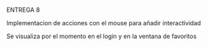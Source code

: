 ENTREGA 8

Implementacion de acciones con el mouse para añadir interactividad

Se visualiza por el momento en el login y en la ventana de favoritos
